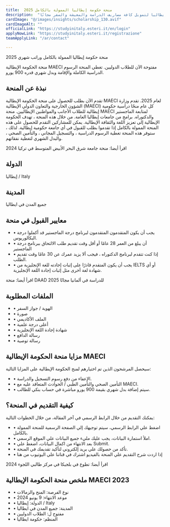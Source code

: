 ```yaml
---
title:  منحة حكومة إيطاليا الممولة بالكامل 2025 
description:  "فرصة ذهبية للدراسة مجانا في إيطاليا بتمويل كامل مقدمة من منحة حكومة إيطاليا لتمويل كافة مصاريف الدراسة والمعيشة والسفر مجانًا" 
cardImage: "@/images/insights/scholarship_130.avif" 
cardImageAlt: "" 
officialLink: "https://studyinitaly.esteri.it/en/login" 
applyNowLink: "https://studyinitaly.esteri.it/registrazione" 
teamApplyLink: "/ar/contact"

---
```


منحة حكومة إيطاليا الممولة بالكامل وراتب شهري 2025

منحة الحكومة الإيطالية MAECI مفتوحة الآن للطلاب الدوليين. تغطي المنحة الرسوم الدراسية الكاملة والإقامة وبدل شهري قدره 900 يورو.

## نبذة عن المنحة

تقدم الآن بطلب للحصول على منحة الحكومة الإيطالية MAECI لعام 2025. تقدم وزارة الشؤون الخارجية والتعاون الدولي الإيطالية (MAECI) كل عام منحًا دراسية حكومية إيطالية للطلاب الأجانب والمواطنين الإيطاليين. منحة MAECI لمتابعة الماجستير والدكتوراه. برامج من جامعات إيطاليا العامة. من خلال هذه المنحة ، تهدف الحكومة الإيطالية إلى تعزيز اللغة والثقافة الإيطالية. يمكن للمشاركين التقدم للحصول على هذه المنحة الممولة بالكامل إذا تقدموا بطلب للقبول في أي جامعة حكومية إيطالية. لذلك ، ستوفر هذه المنحة تغطية الرسوم الدراسية ، والتسجيل المجاني ، والتأمين الصحي ، والبدل الشهري لتغطية نفقاتهم.

اقرأ أيضا: منحة جامعة شرق البحر الأبيض المتوسط في تركيا 2024

## الدولة

إيطاليا / Italy

## المدينة

جميع المدن في ايطاليا

## معايير القبول في منحة

- • يجب أن يكون المتقدمون المتقدمون لبرنامج درجة الماجستير قد أكملوا درجة البكالوريوس.
- • أن يبلغ من العمر 28 عامًا أو أقل وقت تقديم طلب الالتحاق ببرنامج درجة الماجستير
- • إذا كنت تتقدم لبرنامج الدكتوراه ، فيجب ألا يزيد عمرك عن 30 عامًا وقت تقديم الطلب.
- • يجب أن يكون المتقدم قادرًا على إثبات إجادته للغة الإنجليزية من IELTS أو أي شهادة لغة أخرى مثل إثبات إجادة اللغة الإنجليزية.

اقرأ أيضا: منحة DAAD للدراسة في ألمانيا مجانًا 2025

## الملفات المطلوبة

- • الهوية / جواز السفر
- • صورة
- • الملف الأكاديمي
- • أعلى درجة علمية
- • شهادة إجادة اللغة الإنجليزية
- • رسالة الدافع
- • رسالة توصية

## مزايا منحة الحكومة الإيطالية MAECI

سيحصل المرشحون الذين تم اختيارهم لمنح الحكومة الإيطالية على المزايا التالية:

- • الإعفاء من دفع رسوم التسجيل والدراسة.
- • التأمين الصحي والتأمين الطبي / الحوادث المتعاقد عليه مع MAECI.
- • سيتم إضافة بدل شهري بقيمة 900 يورو مباشرة في حساب بنكي للطالب.

## كيفية التقديم في المنحة؟

يمكنك التقديم من خلال الرابط الرسمي في آخر المقالة، من خلال الخطوات التالية:

- • اضغط علي الرابط الرسمي، سيتم توجيهك إلي الصفحة الرسمية للمنحة الممولة بالكامل.
- • املأ استمارة البيانات، يجب عليك مليء جميع البيانات علي الموقع الرسمي.
- • بعد الانتهاء من اكمال البيانات، اضغط علي Submit.
- • تأكد من حصولك علي بريد إلكتروني لتأكيد تقديمك في المنحة.
- • إذا اردت شرح التقديم علي المنحة بالفيديو اشترك في قناتنا علي اليوتيوب من هنا

اقرأ أيضا: تطوع في بلجيكا في مركز طالبي اللجوء 2024

## ملخص منحة الحكومة الإيطالية MAECI 2023

- • نوع الفرصة: المنح والزمالات
- • موعد الانتهاء: 9 يونيو 2024
- • الدولة: إيطاليا / Italy
- • المدينة: جميع المدن في ايطاليا
- • مفتوح ل: الطلاب الدوليين
- • المنظم: حكومة ايطاليا

